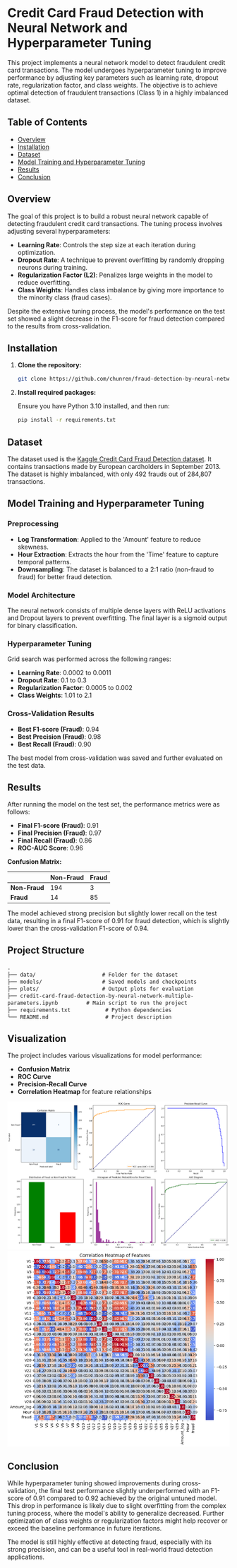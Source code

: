 
# Credit Card Fraud Detection with Neural Network and Hyperparameter Tuning

This project implements a neural network model to detect fraudulent credit card transactions. The model undergoes hyperparameter tuning to improve performance by adjusting key parameters such as learning rate, dropout rate, regularization factor, and class weights. The objective is to achieve optimal detection of fraudulent transactions (Class 1) in a highly imbalanced dataset.

## Table of Contents
- [Overview](#overview)
- [Installation](#installation)
- [Dataset](#dataset)
- [Model Training and Hyperparameter Tuning](#model-training-and-hyperparameter-tuning)
- [Results](#results)
- [Conclusion](#conclusion)

## Overview
The goal of this project is to build a robust neural network capable of detecting fraudulent credit card transactions. The tuning process involves adjusting several hyperparameters:
- **Learning Rate**: Controls the step size at each iteration during optimization.
- **Dropout Rate**: A technique to prevent overfitting by randomly dropping neurons during training.
- **Regularization Factor (L2)**: Penalizes large weights in the model to reduce overfitting.
- **Class Weights**: Handles class imbalance by giving more importance to the minority class (fraud cases).

Despite the extensive tuning process, the model's performance on the test set showed a slight decrease in the F1-score for fraud detection compared to the results from cross-validation.

## Installation

1. **Clone the repository:**

   ```bash
   git clone https://github.com/chunren/fraud-detection-by-neural-network-multiple-parameters.git
   ```

2. **Install required packages:**

   Ensure you have Python 3.10 installed, and then run:

   ```bash
   pip install -r requirements.txt
   ```

## Dataset

The dataset used is the [Kaggle Credit Card Fraud Detection dataset](https://www.kaggle.com/mlg-ulb/creditcardfraud). It contains transactions made by European cardholders in September 2013. The dataset is highly imbalanced, with only 492 frauds out of 284,807 transactions.

## Model Training and Hyperparameter Tuning

### Preprocessing
- **Log Transformation**: Applied to the 'Amount' feature to reduce skewness.
- **Hour Extraction**: Extracts the hour from the 'Time' feature to capture temporal patterns.
- **Downsampling**: The dataset is balanced to a 2:1 ratio (non-fraud to fraud) for better fraud detection.

### Model Architecture
The neural network consists of multiple dense layers with ReLU activations and Dropout layers to prevent overfitting. The final layer is a sigmoid output for binary classification.

### Hyperparameter Tuning
Grid search was performed across the following ranges:
- **Learning Rate**: 0.0002 to 0.0011
- **Dropout Rate**: 0.1 to 0.3
- **Regularization Factor**: 0.0005 to 0.002
- **Class Weights**: 1.01 to 2.1

### Cross-Validation Results
- **Best F1-score (Fraud)**: 0.94
- **Best Precision (Fraud)**: 0.98
- **Best Recall (Fraud)**: 0.90

The best model from cross-validation was saved and further evaluated on the test data.

## Results

After running the model on the test set, the performance metrics were as follows:
- **Final F1-score (Fraud)**: 0.91
- **Final Precision (Fraud)**: 0.97
- **Final Recall (Fraud)**: 0.86
- **ROC-AUC Score**: 0.96

**Confusion Matrix:**

|               | Non-Fraud | Fraud |
|---------------|-----------|-------|
| **Non-Fraud** | 194       | 3     |
| **Fraud**     | 14        | 85    |

The model achieved strong precision but slightly lower recall on the test data, resulting in a final F1-score of 0.91 for fraud detection, which is slightly lower than the cross-validation F1-score of 0.94.

## Project Structure

```
.
├── data/                     # Folder for the dataset
├── models/                   # Saved models and checkpoints
├── plots/                    # Output plots for evaluation
├── credit-card-fraud-detection-by-neural-network-multiple-parameters.ipynb         # Main script to run the project
├── requirements.txt           # Python dependencies
└── README.md                  # Project description
```

## Visualization

The project includes various visualizations for model performance:

- **Confusion Matrix**
- **ROC Curve**
- **Precision-Recall Curve**
- **Correlation Heatmap** for feature relationships

![Performance Diagrams](./plots/performance-diagrams.png)
![Correlation Heatmap](./plots/Correlation-Heatmap-of-Features.png)

## Conclusion

While hyperparameter tuning showed improvements during cross-validation, the final test performance slightly underperformed with an F1-score of 0.91 compared to 0.92 achieved by the original untuned model. This drop in performance is likely due to slight overfitting from the complex tuning process, where the model's ability to generalize decreased. Further optimization of class weights or regularization factors might help recover or exceed the baseline performance in future iterations.

The model is still highly effective at detecting fraud, especially with its strong precision, and can be a useful tool in real-world fraud detection applications.
